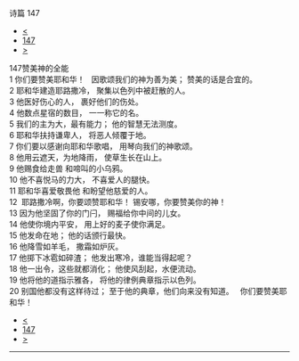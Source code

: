 ﻿





 诗篇 147




* [<](bible/PSA146.md)
* [147](bible/PSA.md)
* [>](bible/PSA148.md)



 
147赞美神的全能  
1 你们要赞美耶和华！    因歌颂我们的神为善为美； 赞美的话是合宜的。  
2 耶和华建造耶路撒冷， 聚集以色列中被赶散的人。  
3 他医好伤心的人， 裹好他们的伤处。  
4 他数点星宿的数目， 一一称它的名。  
5 我们的主为大，最有能力； 他的智慧无法测度。  
6 耶和华扶持谦卑人， 将恶人倾覆于地。     
7 你们要以感谢向耶和华歌唱， 用琴向我们的神歌颂。  
8 他用云遮天，为地降雨， 使草生长在山上。  
9 他赐食给走兽 和啼叫的小乌鸦。  
10 他不喜悦马的力大， 不喜爱人的腿快。  
11 耶和华喜爱敬畏他 和盼望他慈爱的人。     
12  耶路撒冷啊，你要颂赞耶和华！ 锡安哪，你要赞美你的神！  
13 因为他坚固了你的门闩， 赐福给你中间的儿女。  
14 他使你境内平安， 用上好的麦子使你满足。  
15 他发命在地； 他的话颁行最快。  
16 他降雪如羊毛， 撒霜如炉灰。  
17 他掷下冰雹如碎渣； 他发出寒冷，谁能当得起呢？  
18 他一出令，这些就都消化； 他使风刮起，水便流动。     
19 他将他的道指示雅各， 将他的律例典章指示以色列。  
20 别国他都没有这样待过； 至于他的典章，他们向来没有知道。    你们要赞美耶和华！ 
* [<](bible/PSA146.md)
* [147](bible/PSA.md)
* [>](bible/PSA148.md)





---










